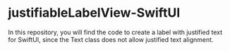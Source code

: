 # justifiableLabelView-SwiftUI
In this repository, you will find the code to create a label with justified text for SwiftUI, since the Text class does not allow justified text alignment.
